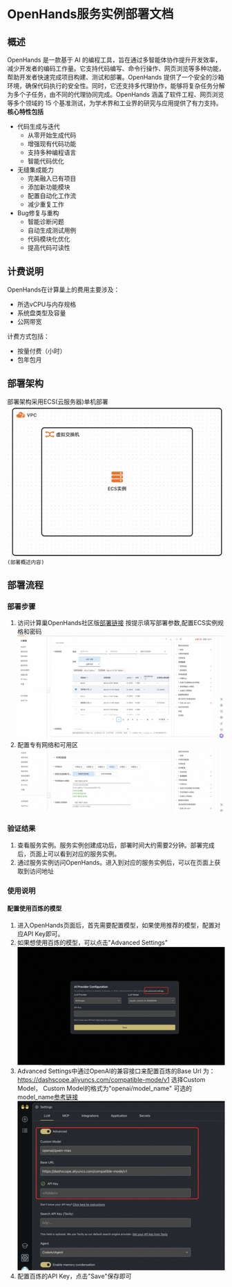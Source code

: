 # OpenHands服务实例部署文档

## 概述
OpenHands 是一款基于 AI 的编程工具，旨在通过多智能体协作提升开发效率，减少开发者的编码工作量。它支持代码编写、命令行操作、网页浏览等多种功能，帮助开发者快速完成项目构建、测试和部署。OpenHands 提供了一个安全的沙箱环境，确保代码执行的安全性。同时，它还支持多代理协作，能够将复杂任务分解为多个子任务，由不同的代理协同完成。OpenHands 涵盖了软件工程、网页浏览等多个领域的 15 个基准测试，为学术界和工业界的研究与应用提供了有力支持。
**核心特性包括**
- 代码生成与迭代
  - 从零开始生成代码 
  - 增强现有代码功能 
  - 支持多种编程语言
  - 智能代码优化
- 无缝集成能力 
  - 完美融入已有项目 
  - 添加新功能模块
  - 配置自动化工作流
  - 减少重复工作
- Bug修复与重构 
  - 智能诊断问题
  - 自动生成测试用例
  - 代码模块化优化
  - 提高代码可读性

## 计费说明

OpenHands在计算巢上的费用主要涉及：

- 所选vCPU与内存规格
- 系统盘类型及容量
- 公网带宽

计费方式包括：

- 按量付费（小时）
- 包年包月


## 部署架构
部署架构采用ECS(云服务器)单机部署
![img.png](img_1.png)`(部署概述内容)`

## 部署流程

### 部署步骤
1. 访问计算巢OpenHands社区版[部署链接](https://computenest.console.aliyun.com/service/instance/create/default?type=user&ServiceName=OpenHands%E7%A4%BE%E5%8C%BA%E7%89%88)
   按提示填写部署参数,配置ECS实例规格和密码
   ![img_2.png](img_2.png)
2. 配置专有网络和可用区
   ![img_3.png](img_3.png)

### 验证结果

1. 查看服务实例。服务实例创建成功后，部署时间大约需要2分钟。部署完成后，页面上可以看到对应的服务实例。
2. 通过服务实例访问OpenHands。进入到对应的服务实例后，可以在页面上获取到访问地址

### 使用说明
#### 配置使用百炼的模型
1. 进入OpenHands页面后，首先需要配置模型，如果使用推荐的模型，配置对应API Key即可。
2. 如果想使用百炼的模型，可以点击"Advanced Settings"
   ![img_4.png](img_4.png)
3. Advanced Settings中通过OpenAI的兼容接口来配置百炼的Base Url 为：https://dashscope.aliyuncs.com/compatible-mode/v1
选择Custom Model， Custom Model的格式为"openai/model_name" 可选的model_name[参考链接](https://help.aliyun.com/zh/model-studio/compatibility-of-openai-with-dashscope?spm=a2c4g.11186623.help-menu-2400256.d_2_9_0.fef0516eQvFk8s&scm=20140722.H_2833609._.OR_help-T_cn~zh-V_1)
   ![img_5.png](img_5.png)
4. 配置百炼的API Key，点击"Save"保存即可

